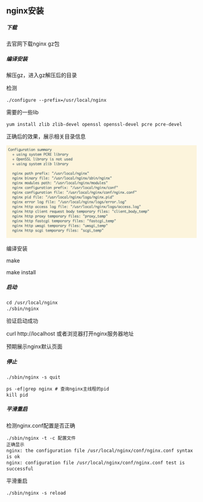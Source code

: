 ## nginx安装

##### 下载

去官网下载nginx gz包

##### 编译安装
解压gz，进入gz解压后的目录

检测

~~~shell
./configure --prefix=/usr/local/nginx
~~~

需要的一些lib

~~~shell
yum install zlib zlib-devel openssl openssl-devel pcre pcre-devel
~~~

正确后的效果，展示相关目录信息

![image-20191220100138050](img/image-20191220100138050.png)

编译安装

make

make install

##### 启动

~~~shell
cd /usr/local/nginx
./sbin/nginx
~~~

验证启动成功

curl http://localhost 或者浏览器打开nginx服务器地址

预期展示nginx默认页面

##### 停止

~~~shell
./sbin/nginx -s quit
~~~



~~~shell
ps -ef|grep nginx # 查询nginx主线程的pid
kill pid
~~~

##### 平滑重启

检测nginx.conf配置是否正确

~~~shell
./sbin/nginx -t -c 配置文件
正确显示
nginx: the configuration file /usr/local/nginx/conf/nginx.conf syntax is ok
nginx: configuration file /usr/local/nginx/conf/nginx.conf test is successful
~~~

平滑重启

~~~shell
./sbin/nginx -s reload
~~~



